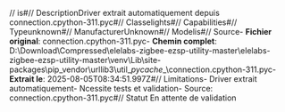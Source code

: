// is#// DescriptionDriver extrait automatiquement depuis connection.cpython-311.pyc#// Classelights#// Capabilities#// Typeunknown#// ManufacturerUnknown#// Modelis#// Source- **Fichier original**: connection.cpython-311.pyc- **Chemin complet**: D:\Download\Compressed\elelabs-zigbee-ezsp-utility-master\elelabs-zigbee-ezsp-utility-master\venv\Lib\site-packages\pip\_vendor\urllib3\util\__pycache__\connection.cpython-311.pyc- **Extrait le**: 2025-08-05T08:34:51.997Z#// Limitations- Driver extrait automatiquement- Ncessite tests et validation- Source: connection.cpython-311.pyc#// Statut En attente de validation
